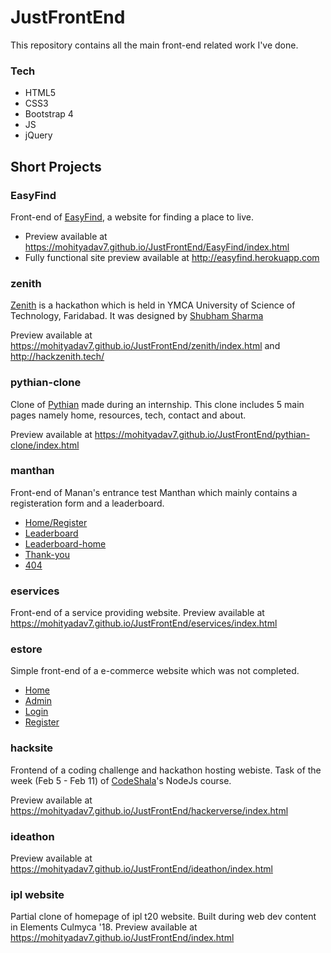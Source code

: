 # JustFrontEnd
This repository contains all the main front-end related work I've done.

### Tech
* HTML5
* CSS3
* Bootstrap 4
* JS
* jQuery

## Short Projects
### EasyFind
Front-end of [EasyFind](http://easyfind.herokuapp.com/), a website for finding a place to live.

* Preview available at https://mohityadav7.github.io/JustFrontEnd/EasyFind/index.html
* Fully functional site preview available at http://easyfind.herokuapp.com


### zenith
[Zenith](http://hackzenith.tech/) is a hackathon which is held in YMCA University of Science of Technology, Faridabad. It was designed by [Shubham Sharma](https://github.com/shubham0008)

Preview available at https://mohityadav7.github.io/JustFrontEnd/zenith/index.html and http://hackzenith.tech/

### pythian-clone
Clone of [Pythian](https://pythian.com/) made during an internship.
This clone includes 5 main pages namely home, resources, tech, contact and about.

Preview available at https://mohityadav7.github.io/JustFrontEnd/pythian-clone/index.html

### manthan
Front-end of Manan's entrance test Manthan which mainly contains a registeration form and a leaderboard.
* [Home/Register](https://mohityadav7.github.io/JustFrontEnd/manthan/manthan.html)
* [Leaderboard](https://mohityadav7.github.io/JustFrontEnd/manthan/leaderboard.html)
* [Leaderboard-home](https://mohityadav7.github.io/JustFrontEnd/manthan/leaderboard-home.html)
* [Thank-you](https://mohityadav7.github.io/JustFrontEnd/manthan/thank-you.html)
* [404](https://mohityadav7.github.io/JustFrontEnd/manthan/404.html)

### eservices
Front-end of a service providing website.
Preview available at https://mohityadav7.github.io/JustFrontEnd/eservices/index.html

### estore
Simple front-end of a e-commerce website which was not completed.
* [Home](https://mohityadav7.github.io/JustFrontEnd/estore/index.html)
* [Admin](https://mohityadav7.github.io/JustFrontEnd/estore/admin.html)
* [Login](https://mohityadav7.github.io/JustFrontEnd/estore/login.html)
* [Register](https://mohityadav7.github.io/JustFrontEnd/estore/register.html)

### hacksite
Frontend of a coding challenge and hackathon hosting webiste.
Task of the week (Feb 5 - Feb 11) of [CodeShala](http://codeshala.org)'s NodeJs course.

Preview available at https://mohityadav7.github.io/JustFrontEnd/hackerverse/index.html

### ideathon
Preview available at https://mohityadav7.github.io/JustFrontEnd/ideathon/index.html

### ipl website
Partial clone of homepage of ipl t20 website. Built during web dev content in Elements Culmyca '18.
Preview available at https://mohityadav7.github.io/JustFrontEnd/index.html
